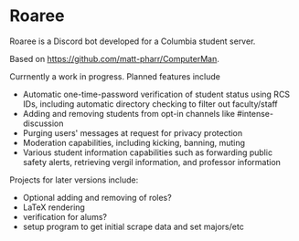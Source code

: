 # Roaree

Roaree is a Discord bot developed for a Columbia student server.

Based on https://github.com/matt-pharr/ComputerMan.

Currnently a work in progress. Planned features include

- Automatic one-time-password verification of student status using RCS IDs, including automatic directory checking to filter out faculty/staff
- Adding and removing students from opt-in channels like #intense-discussion
- Purging users' messages at request for privacy protection
- Moderation capabilities, including kicking, banning, muting
- Various student information capabilities such as forwarding public safety alerts, retrieving vergil information, and professor information

Projects for later versions include:

- Optional adding and removing of roles? 
- LaTeX rendering
- verification for alums?
- setup program to get initial scrape data and set majors/etc
